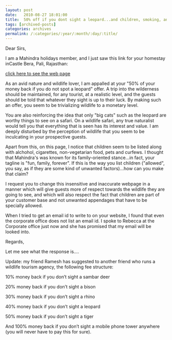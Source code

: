 ```yaml
---
layout: post
date:	2010-08-27 18:01:00
title:  50% off if you dont sight a leopard...and children, smoking, and drinking allowed....
tags: [archived-posts]
categories: archives
permalink: /:categories/:year/:month/:day/:title/
---
```

Dear Sirs,

I am a Mahindra holidays member, and I just saw this link for your homestay inCastle Bera, Pali,  Rajasthan:


<a href="http://www.mahindrahomestays.com/homestays/Pages/RJ0032.aspx?prpcod=RJ0032"> click here to see the web page </a>


As an avid nature and wildlife lover, I am appalled at your "50% of your money back if you do not spot a leopard" offer. A trip into the wilderness should be maintained, for any tourist, at a realistic level, and the guests should be told that whatever they sight is up to their luck. By making such an offer, you seem to be trivializing wildlife to a monetary level.

You are also reinforcing the idea that only "big cats" such as the leopard are worthy things to see on a safari. On a wildlife safari, any true naturalist would tell you that everything that is seen has its interest and value. I am deeply disturbed by the perception of wildlife that you seem to be inculcating in your prospective guests.

Apart from this, on this page, I notice that children seem to be listed along with alchohol, cigarettes, non-vegetarian food, pets and curfews. I thought that Mahindra's was known for its family-oriented stance...in fact, your tagline is "fun, family, forever". If this is the way you list children ("allowed", you say, as if they are some kind of unwanted factors)...how can you make that claim?

I request you to change this insensitive and inaccurate webpage in a manner which will give guests more of respect towards the wildlife they are going to see, and which will also respect the fact that children are part of your customer base and not unwanted appendages that have to be specially allowed.

When I tried to get an email id to write to on your website, I found that even the corporate office does not list  an email id. I spoke to Rebecca at the Corporate office just now and she has promised that my email will be looked into.

Regards,


Let me see what the response is....

Update: my friend Ramesh has suggested to another friend who runs a wildlife tourism agency, the following fee structure:



10% money back if you don’t sight a sambar deer

20% money back if you don’t sight a bison

30% money back if you don’t sight a rhino

40% money back if you don’t sight a leopard

50% money back if you don’t sight a tiger

And 100% money back if you don’t sight a mobile phone tower anywhere (you will never have to pay this for sure).
